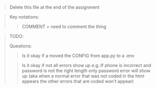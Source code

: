 > Delete this file at the end of the assignment

> Key notations:
>> COMMENT = need to comment the thing

> TODO:
>>
>
> Questions:
>> Is it okay if a moved the CONFIG from app.py to a .env
> 
>> Is it okay if not all errors show up e.g.:If phone is incorrect
> and password is not the right length only password error will
> show up (aka when a normal error that was not coded in the html
> appears the other errors that are coded won't appear)